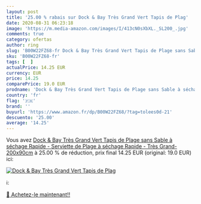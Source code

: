 ```yaml
---
layout: post
title: '25.00 % rabais sur Dock & Bay Très Grand Vert Tapis de Plag'
date: 2020-08-31 06:23:18
image: 'https://m.media-amazon.com/images/I/413cN0sXbXL._SL200_.jpg'
comments: true
category: ofertas
author: ring
slug: 'B00W22FZ68-fr Dock & Bay Très Grand Vert Tapis de Plage sans Sable à...'
sku: 'B00W22FZ68-fr'
tags: [  ]
actualPrice: 14.25 EUR
currency: EUR
price: 14.25
comparePrice: 19.0 EUR
prodname: 'Dock & Bay Très Grand Vert Tapis de Plage sans Sable à séchage Rapide - Serviette de Plage à séchage Rapide - Très Grand- 200x90cm'
country: 'fr'
flag: '🇫🇷'
brand: ''
buyurl: 'https://www.amazon.fr/dp/B00W22FZ68/?tag=tolees0d-21'
descuento: '25.00'
average: '14.25'
---
```


Vous avez [Dock & Bay Très Grand Vert Tapis de Plage sans Sable à séchage Rapide - Serviette de Plage à séchage Rapide - Très Grand- 200x90cm](https://www.amazon.fr/dp/B00W22FZ68/?tag=tolees0d-21)  à  25.00 % de réduction, prix final  14.25 EUR (original: 19.0 EUR) ici:

[![Dock & Bay Très Grand Vert Tapis de Plag](https://m.media-amazon.com/images/I/413cN0sXbXL._SL200_.jpg)](https://www.amazon.fr/dp/B00W22FZ68/?tag=tolees0d-21)

ℹ️:


[🛒 Achetez-le maintenant!!](https://www.amazon.fr/dp/B00W22FZ68/?tag=tolees0d-21)
